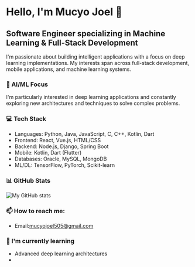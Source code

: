 # Hello, I'm Mucyo Joel 👋

## Software Engineer specializing in Machine Learning & Full-Stack Development

I'm passionate about building intelligent applications with a focus on deep learning implementations. My interests span across full-stack development, mobile applications, and machine learning systems.

### 🧠 AI/ML Focus
I'm particularly interested in deep learning applications and constantly exploring new architectures and techniques to solve complex problems.

### 💻 Tech Stack
- Languages: Python, Java, JavaScript, C, C++, Kotlin, Dart
- Frontend: React, Vue.js, HTML/CSS
- Backend: Node.js, Django, Spring Boot
- Mobile: Kotlin, Dart (Flutter)
- Databases: Oracle, MySQL, MongoDB
- ML/DL: TensorFlow, PyTorch, Scikit-learn

### 📊 GitHub Stats
![My GitHub stats](https://github-readme-stats.vercel.app/api?username=yourusername&show_icons=true&theme=radical)

### 📫 How to reach me:
- Email:mucyojoel505@gmail.com

### 🌱 I'm currently learning
- Advanced deep learning architectures
- 

